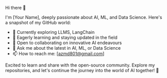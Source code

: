 Hi there 👋

I'm [Your Name], deeply passionate about AI, ML, and Data Science. Here's a snapshot of my GitHub world:

- 🔭 Currently exploring LLMS, LangChain
- 🌱 Eagerly learning and staying updated in the field
- 👯 Open to collaborating on innovative AI endeavours
- 💬 Ask me about the latest in AI, ML, or Data Science
- 📫 How to reach me: [azmd801@gmail.com]

Excited to learn and share with the open-source community. Explore my repositories, and let's continue the journey into the world of AI together! 🚀
